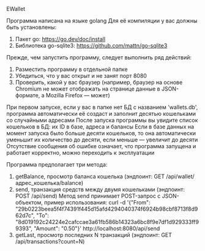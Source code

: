 EWallet

Программа написана на языке golang
Для её компиляции у вас должны быть установлены:
1. Пакет go: https://go.dev/doc/install
2. Библиотека go-sqlite3: https://github.com/mattn/go-sqlite3

Прежде, чем запустить программу, следует выполнить ряд действий:
1. Разместить программу в отдельной папке
2. Убедиться, что у вас открыт и не занят порт 8080
3. Проверить, какой у вас браузер (например, браузер на основе Chromium не может отображать на странице данные в JSON-формате, а Mozilla Firefox — может)

При первом запуске, если у вас в папке нет БД с названием 'wallets.db', программа автоматически её создаст и заполнит десятью кошельками со случайными адресами
После запуска программы вы увидите список кошельков в БД: их ID в базе, адреса и балансы
Если в базе данных на момент запуска было больше десяти кошельков, то она автоматически уменьшит их количество до десяти, если меньше — увеличит до десяти
Отсутствие сообщения об ошибке означает, что программа запущена и работает корректно, можно переходить к эксплуатации

Программа предполагает три метода:
1. getBalance, просмотр баланса кошелька (эндпоинт: GET /api/wallet/адрес_кошелька/balance)
2. send, транзакция средств между двумя кошельками (эндпоинт: POST /api/send)
		Метод send принимает POST-запрос с JSON-объектом, пример использования:
		curl -d '{"From": "29b0223beea5f4f74391f445d15afd4294040374f6924b98cbf8713f8d962d7c", "To": "8d019192c24224e2cafccae3a61fb586b14323a6bc8f9e7df1d929333ff99393", "Amount": "0.50"}' http://localhost:8080/api/send
3. getLast, просмотр последних N транзакций (эндпоинт: GET /api/transactions?count=N)
